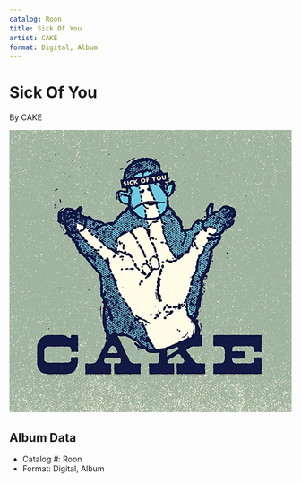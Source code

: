 ```yaml
---
catalog: Roon
title: Sick Of You
artist: CAKE
format: Digital, Album
---
```


# Sick Of You

By CAKE

![](../../assets/albumcovers/CAKE-Sick_Of_You.png)

## Album Data

- Catalog #: Roon
- Format: Digital, Album

